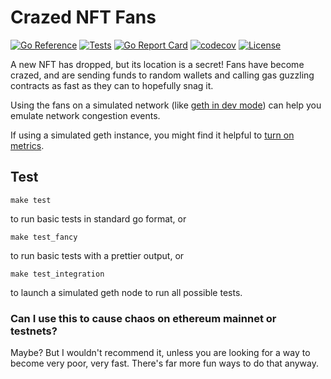 # Crazed NFT Fans

[![Go Reference](https://pkg.go.dev/badge/github.com/kalverra/crazed-nft-fans.svg)](https://pkg.go.dev/github.com/kalverra/crazed-nft-fans)
[![Tests](https://github.com/kalverra/crazed-nft-fans/workflows/test/badge.svg)](https://github.com/kalverra/crazed-nft-fans/actions?workflow=test)
[![Go Report Card](https://goreportcard.com/badge/github.com/kalverra/crazed-nft-fans)](https://goreportcard.com/report/github.com/kalverra/crazed-nft-fans)
[![codecov](https://codecov.io/gh/kalverra/crazed-nft-fans/branch/main/graph/badge.svg)](https://codecov.io/gh/kalverra/crazed-nft-fans)
[![License](http://img.shields.io/badge/license-MIT-blue.svg)](https://raw.githubusercontent.com/kalverra/crazed-nft-fans/main/LICENSE)

A new NFT has dropped, but its location is a secret! Fans have become crazed, and are sending funds to random wallets and calling gas guzzling contracts as fast as they can to hopefully snag it.

Using the fans on a simulated network (like [geth in dev mode](https://geth.ethereum.org/docs/getting-started/dev-mode)) can help you emulate network congestion events.

If using a simulated geth instance, you might find it helpful to [turn on metrics](https://geth.ethereum.org/docs/interface/metrics).

## Test

`make test`

to run basic tests in standard go format, or

`make test_fancy`

to run basic tests with a prettier output, or

`make test_integration`

to launch a simulated geth node to run all possible tests.

### Can I use this to cause chaos on ethereum mainnet or testnets?

Maybe? But I wouldn't recommend it, unless you are looking for a way to become very poor, very fast. There's far more fun ways to do that anyway.
